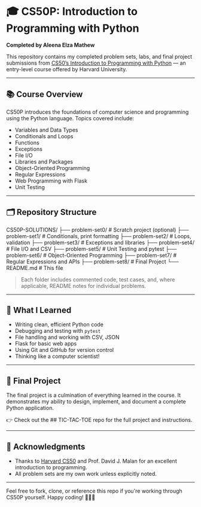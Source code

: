 # 🎓 CS50P: Introduction to Programming with Python

**Completed by Aleena Elza Mathew**

This repository contains my completed problem sets, labs, and final project submissions from [CS50’s Introduction to Programming with Python](https://cs50.harvard.edu/python/) — an entry-level course offered by Harvard University.

---

## 📚 Course Overview

CS50P introduces the foundations of computer science and programming using the Python language. Topics covered include:

- Variables and Data Types
- Conditionals and Loops
- Functions
- Exceptions
- File I/O
- Libraries and Packages
- Object-Oriented Programming
- Regular Expressions
- Web Programming with Flask
- Unit Testing

---

## 🗂 Repository Structure

CS50P-SOLUTIONS/
├── problem-set0/ # Scratch project (optional)
├── problem-set1/ # Conditionals, print formatting
├── problem-set2/ # Loops, validation
├── problem-set3/ # Exceptions and libraries
├── problem-set4/ # File I/O and CSV
├── problem-set5/ # Unit Testing and pytest
├── problem-set6/ # Object-Oriented Programming
├── problem-set7/ # Regular Expressions and APIs
├── problem-set8/ # Final Project
└── README.md # This file


> Each folder includes commented code, test cases, and, where applicable, README notes for individual problems.

---

## 🧠 What I Learned

- Writing clean, efficient Python code
- Debugging and testing with `pytest`
- File handling and working with CSV, JSON
- Flask for basic web apps
- Using Git and GitHub for version control
- Thinking like a computer scientist!

---

## 🚀 Final Project

The final project is a culmination of everything learned in the course. It demonstrates my ability to design, implement, and document a complete Python application.

👉 Check out the ## TIC-TAC-TOE repo for the full project and instructions.

---

## 📜 Acknowledgments

- Thanks to [Harvard CS50](https://cs50.harvard.edu/python/) and Prof. David J. Malan for an excellent introduction to programming.
- All problem sets are my own work unless explicitly noted.

---

Feel free to fork, clone, or reference this repo if you're working through CS50P yourself. Happy coding! 👩‍💻🐍

